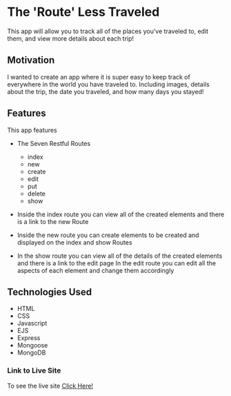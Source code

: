 # The 'Route' Less Traveled
This app will allow you to track all of the places you've traveled to, edit them, and view more details about each trip!

## Motivation
I wanted to create an app where it is super easy to keep track of everywhere in the world you have traveled to. Including images, details about the trip, the date you traveled, and how many days you stayed!

## Features
This app features
- The Seven Restful Routes
  - index
  - new
  - create
  - edit
  - put
  - delete
  - show

- Inside the index route you can view all of the created elements and there is a link to the new Route
- Inside the new route you can create elements to be created and displayed on the index and show Routes
- In the show route you can view all of the details of the created elements and there is a link to the edit page
In the edit route you can edit all the aspects of each element and change them accordingly

## Technologies Used
- HTML
- CSS
- Javascript
- EJS
- Express
- Mongoose
- MongoDB

### Link to Live Site
To see the live site [Click Here!](https://the-route-less-traveled.herokuapp.com/places)

